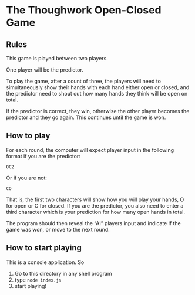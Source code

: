 # The Thoughwork Open-Closed Game

## Rules

This game is played between two players.

One player will be the predictor.

To play the game, after a count of three, the players will need to simultaneously show their hands with each hand either open or closed, and the predictor need to shout out how many hands they think will be open on total.

If the predictor is correct, they win, otherwise the other player becomes the predictor and they go again. This continues until the game is won.

## How to play

For each round, the computer will expect player input in the following format if you are the predictor:

```
OC2
```

Or if you are not:

```
CO
```

That is, the first two characters will show how you will play your hands, O for open or C for closed. If you are the predictor, you also need to enter a third character which is your prediction for how many open hands in total.

The program should then reveal the “AI” players input and indicate if the game was won, or move to the next round.

## How to start playing

This is a console application. So

1. Go to this directory in any shell program
2. type `node index.js`
3. start playing!
